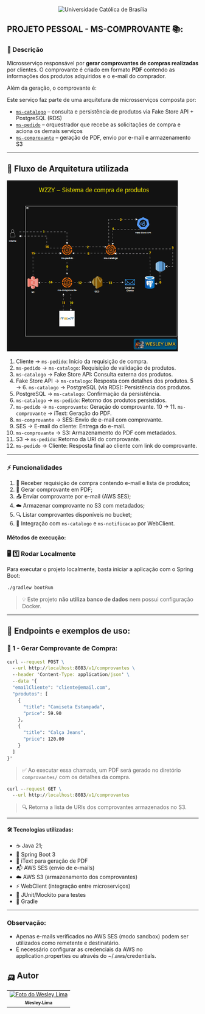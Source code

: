 <p align="center">
  <img src="https://iili.io/3FFO5cF.png" alt="Universidade Católica de Brasília">
</p>

## PROJETO PESSOAL - MS-COMPROVANTE  📚:

### 📖 Descrição
Microsserviço responsável por **gerar comprovantes de compras realizadas** por clientes. O comprovante é criado em formato **PDF** contendo as informações dos produtos adquiridos e o e-mail do comprador.

Além da geração, o comprovante é:

Este serviço faz parte de uma arquitetura de microsserviços composta por:

- [`ms-catalogo`](https://github.com/R2DWess/ms-catalogo) – consulta e persistência de produtos via Fake Store API + PostgreSQL (RDS)
- [`ms-pedido`](https://github.com/R2DWess/ms-pedido) – orquestrador que recebe as solicitações de compra e aciona os demais serviços
- [`ms-comprovante`](https://github.com/R2DWess/ms-comprovante) – geração de PDF, envio por e-mail e armazenamento S3

---
## 🔁 Fluxo de Arquitetura utilizada

<img src="docs/arquitetura-fluxo.gif" alt="Fluxo da Arquitetura" width="450">

1. Cliente → `ms-pedido`: Início da requisição de compra.
2. `ms-pedido` → `ms-catalogo`: Requisição de validação de produtos.
3. `ms-catalogo` → Fake Store API: Consulta externa dos produtos.
4. Fake Store API → `ms-catalogo`: Resposta com detalhes dos produtos.
   5 → 6. `ms-catalogo` → PostgreSQL (via RDS): Persistência dos produtos.
7. PostgreSQL → `ms-catalogo`: Confirmação da persistência.
8. `ms-catalogo` → `ms-pedido`: Retorno dos produtos persistidos.
9. `ms-pedido` → `ms-comprovante`: Geração do comprovante.
   10 → 11. `ms-comprovante` → iText: Geração do PDF.
12. `ms-comprovante` → SES: Envio de e-mail com comprovante.
13. SES → E-mail do cliente: Entrega do e-mail.
14. `ms-comprovante` → S3: Armazenamento do PDF com metadados.
15. S3 → `ms-pedido`: Retorno da URI do comprovante.
16. `ms-pedido` → Cliente: Resposta final ao cliente com link do comprovante.
---

### ⚡ Funcionalidades
1. 🧾 Receber requisição de compra contendo e-mail e lista de produtos;
2. 📄 Gerar comprovante em PDF;
3. 📤 Enviar comprovante por e-mail (AWS SES);
4. ☁️ Armazenar comprovante no S3 com metadados;
5. 🔍 Listar comprovantes disponíveis no bucket;
6. 🔗 Integração com `ms-catalogo` e `ms-notificacao` por WebClient.

#### Métodos de execução:

### 🖥️ **1️⃣ Rodar Localmente**
Para executar o projeto localmente, basta iniciar a aplicação com o Spring Boot:

```sh
./gradlew bootRun
```

> 💡 Este projeto **não utiliza banco de dados** nem possui configuração Docker.

---

## 📌 Endpoints e exemplos de uso:

### 🧾 1 - Gerar Comprovante de Compra:
```cmd
curl --request POST \
  --url http://localhost:8083/v1/comprovantes \
  --header 'Content-Type: application/json' \
  --data '{
  "emailCliente": "cliente@email.com",
  "produtos": [
    {
      "title": "Camiseta Estampada",
      "price": 59.90
    },
    {
      "title": "Calça Jeans",
      "price": 120.00
    }
  ]
}'
```
> ✅ Ao executar essa chamada, um PDF será gerado no diretório `comprovantes/` com os detalhes da compra.

```cmd
curl --request GET \
  --url http://localhost:8083/v1/comprovantes
```
> 🔍 Retorna a lista de URIs dos comprovantes armazenados no S3.
---

#### 🛠️ Tecnologias utilizadas:
- ☕ Java 21;
- 🍃 Spring Boot 3
- 📄 iText para geração de PDF
- 📬 AWS SES (envio de e-mails)
- ☁️ AWS S3 (armazenamento dos comprovantes)
- ⚡ WebClient (integração entre microserviços)
- 🧪 JUnit/Mockito para testes
- 🔧 Gradle

---

### Observação:
- Apenas e-mails verificados no AWS SES (modo sandbox) podem ser utilizados como remetente e destinatário.
- É necessário configurar as credenciais da AWS no application.properties ou através do ~/.aws/credentials.

## 🛺 Autor

<table>
  <tr>
    <td align="center">
      <a href="https://www.linkedin.com/in/wesley-lima-244405251/" title="Wesley Lima">
        <img src="https://media.licdn.com/dms/image/v2/D4D03AQEVAsL2UL6A0w/profile-displayphoto-shrink_400_400/profile-displayphoto-shrink_400_400/0/1721323972268?e=1746662400&v=beta&t=4_2RDPgz5FqJ2G-yRQk3y0vWMVRpSeAPKMAO7IOFXeE" width="100px;" alt="Foto do Wesley Lima"/><br>
        <sub>
          <b>Wesley Lima</b>
        </sub>
      </a>
    </td>
  </tr>
</table>
